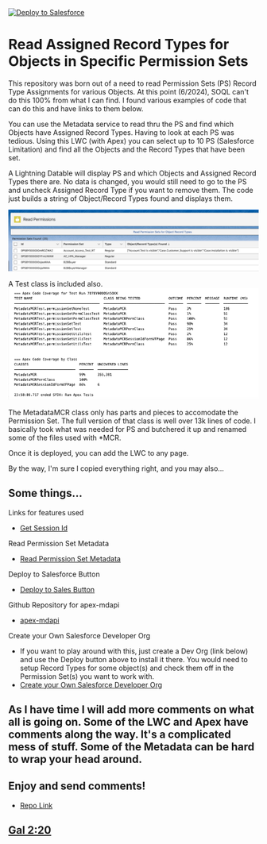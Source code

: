<a href="https://githubsfdeploy.herokuapp.com?owner=mcrdjr&repo=ReadPermSetObjectRecordTypes">
  <img alt="Deploy to Salesforce"
       src="https://raw.githubusercontent.com/afawcett/githubsfdeploy/master/deploy.png">
</a>
 
# Read Assigned Record Types for Objects in Specific Permission Sets
This repository was born out of a need to read Permission Sets (PS) Record Type Assignments for various Objects. At this point (6/2024), SOQL can't do this 100% from what I can find. I found various examples of code that can do this and have links to them below.

You can use the Metadata service to read thru the PS and find which Objects have Assigned Record Types. Having to look at each PS was tedious. Using this LWC (with Apex) you can select up to 10 PS (Salesforce Limitation) and find all the Objects and the Record Types that have been set.

A Lightning Datable will display PS and which Objects and Assigned Record Types there are. No data is changed, you would still need to go to the PS and uncheck Assigned Record Type if you want to remove them. The code just builds a string of Object/Record Types found and displays them.

![What is Looks like](ReadPermissionSet.png)

A Test class is included also. 
![Code Coverage](ReadPermissionSetCodeCoverage.png)

The MetadataMCR class only has parts and pieces to accomodate the Permission Set. The full version of that class is well over 13k lines of code. I basically took what was needed for PS and butchered it up and renamed some of the files used with *MCR.

Once it is deployed, you can add the LWC to any page.

By the way, I'm sure I copied everything right, and you may also...

## Some things...

Links for features used
- [Get Session Id](https://salesforce.stackexchange.com/questions/411712/not-able-to-call-metadata-api-service-from-lwc-controller-using-apex-class)

Read Permission Set Metadata 
- [Read Permission Set Metadata](https://salesforce.stackexchange.com/questions/362049/pull-record-types-per-permission-set-through-metadata-api)

Deploy to Salesforce Button 
- [Deploy to Sales Button](https://andyinthecloud.com/2014/09/27/the-new-github-deploy-to-salesforce-tool-button/)

Github Repository for apex-mdapi
- [apex-mdapi](https://github.com/certinia/apex-mdapi)

Create your Own Salesforce Developer Org
- If you want to play around with this, just create a Dev Org (link below) and use the Deploy button above to install it there. You would need to setup Record Types for some object(s) and check them off in the Permission Set(s) you want to work with.
- [Create your Own Salesforce Developer Org](https://developer.salesforce.com/signup)

## As I have time I will add more comments on what all is going on. Some of the LWC and Apex have comments along the way. It's a complicated mess of stuff. Some of the Metadata can be hard to wrap your head around.

## Enjoy and send comments!
- [Repo Link](https://github.com/mcrdjr/ReadPermSetObjectRecordTypes)

## [Gal 2:20](https://kjvgalatians220.com/)



